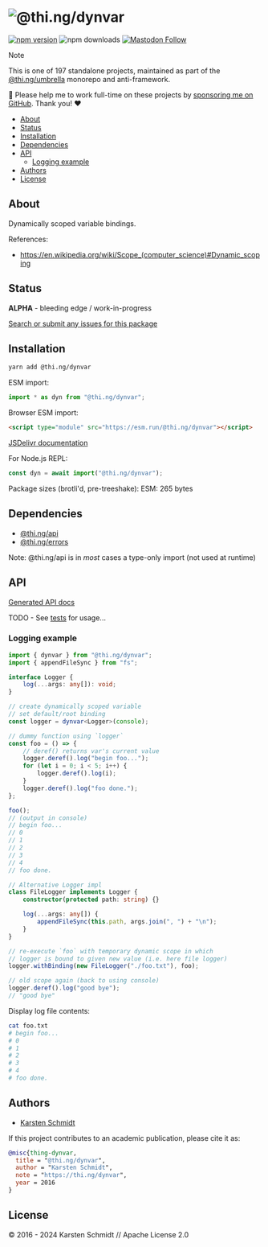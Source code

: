 <!-- This file is generated - DO NOT EDIT! -->
<!-- Please see: https://github.com/thi-ng/umbrella/blob/develop/CONTRIBUTING.md#changes-to-readme-files -->
# ![@thi.ng/dynvar](https://media.thi.ng/umbrella/banners-20230807/thing-dynvar.svg?87ed76f5)

[![npm version](https://img.shields.io/npm/v/@thi.ng/dynvar.svg)](https://www.npmjs.com/package/@thi.ng/dynvar)
![npm downloads](https://img.shields.io/npm/dm/@thi.ng/dynvar.svg)
[![Mastodon Follow](https://img.shields.io/mastodon/follow/109331703950160316?domain=https%3A%2F%2Fmastodon.thi.ng&style=social)](https://mastodon.thi.ng/@toxi)

> [!NOTE]
> This is one of 197 standalone projects, maintained as part
> of the [@thi.ng/umbrella](https://github.com/thi-ng/umbrella/) monorepo
> and anti-framework.
>
> 🚀 Please help me to work full-time on these projects by [sponsoring me on
> GitHub](https://github.com/sponsors/postspectacular). Thank you! ❤️

- [About](#about)
- [Status](#status)
- [Installation](#installation)
- [Dependencies](#dependencies)
- [API](#api)
  - [Logging example](#logging-example)
- [Authors](#authors)
- [License](#license)

## About

Dynamically scoped variable bindings.

References:

- https://en.wikipedia.org/wiki/Scope_(computer_science)#Dynamic_scoping

## Status

**ALPHA** - bleeding edge / work-in-progress

[Search or submit any issues for this package](https://github.com/thi-ng/umbrella/issues?q=%5Bdynvar%5D+in%3Atitle)

## Installation

```bash
yarn add @thi.ng/dynvar
```

ESM import:

```ts
import * as dyn from "@thi.ng/dynvar";
```

Browser ESM import:

```html
<script type="module" src="https://esm.run/@thi.ng/dynvar"></script>
```

[JSDelivr documentation](https://www.jsdelivr.com/)

For Node.js REPL:

```js
const dyn = await import("@thi.ng/dynvar");
```

Package sizes (brotli'd, pre-treeshake): ESM: 265 bytes

## Dependencies

- [@thi.ng/api](https://github.com/thi-ng/umbrella/tree/develop/packages/api)
- [@thi.ng/errors](https://github.com/thi-ng/umbrella/tree/develop/packages/errors)

Note: @thi.ng/api is in _most_ cases a type-only import (not used at runtime)

## API

[Generated API docs](https://docs.thi.ng/umbrella/dynvar/)

TODO - See
[tests](https://github.com/thi-ng/umbrella/blob/develop/packages/dynvar/test/index.ts)
for usage...

### Logging example

```ts
import { dynvar } from "@thi.ng/dynvar";
import { appendFileSync } from "fs";

interface Logger {
    log(...args: any[]): void;
}

// create dynamically scoped variable
// set default/root binding
const logger = dynvar<Logger>(console);

// dummy function using `logger`
const foo = () => {
    // deref() returns var's current value
    logger.deref().log("begin foo...");
    for (let i = 0; i < 5; i++) {
        logger.deref().log(i);
    }
    logger.deref().log("foo done.");
};

foo();
// (output in console)
// begin foo...
// 0
// 1
// 2
// 3
// 4
// foo done.

// Alternative Logger impl
class FileLogger implements Logger {
    constructor(protected path: string) {}

    log(...args: any[]) {
        appendFileSync(this.path, args.join(", ") + "\n");
    }
}

// re-execute `foo` with temporary dynamic scope in which
// logger is bound to given new value (i.e. here file logger)
logger.withBinding(new FileLogger("./foo.txt"), foo);

// old scope again (back to using console)
logger.deref().log("good bye");
// "good bye"
```

Display log file contents:

```bash
cat foo.txt
# begin foo...
# 0
# 1
# 2
# 3
# 4
# foo done.
```

## Authors

- [Karsten Schmidt](https://thi.ng)

If this project contributes to an academic publication, please cite it as:

```bibtex
@misc{thing-dynvar,
  title = "@thi.ng/dynvar",
  author = "Karsten Schmidt",
  note = "https://thi.ng/dynvar",
  year = 2016
}
```

## License

&copy; 2016 - 2024 Karsten Schmidt // Apache License 2.0
